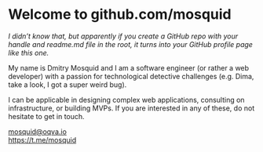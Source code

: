 # Welcome to github.com/mosquid


_I didn’t know that, but apparently if you create a GitHub repo with your handle and readme.md file in the root, it turns into your GitHub profile page like this one._

My name is Dmitry Mosquid and I am a software engineer (or rather a web developer) with a passion for technological detective challenges (e.g. Dima, take a look, I got a super weird bug).

I can be applicable in designing complex web applications, consulting on infrastructure, or building MVPs. If you are interested in any of these, do not hesitate to get in touch.

mosquid@oqva.io  
https://t.me/mosquid

